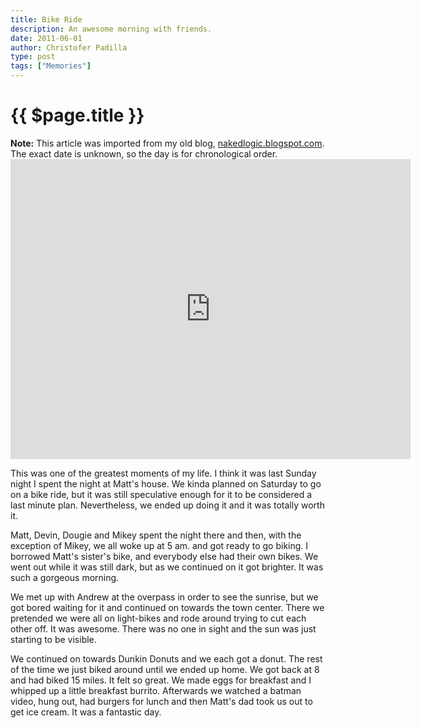 ```yaml
---
title: Bike Ride
description: An awesome morning with friends.
date: 2011-06-01
author: Christofer Padilla
type: post
tags: ["Memories"]
---
```


# {{ $page.title }}

<div class="info"><b>Note:</b> This article was imported from my old blog, <a href="http://nakedlogic.blogspot.com/2011/06/bike-ride.html">nakedlogic.blogspot.com</a>. The exact date is unknown, so the day is for chronological order.</div>

<div class="resp-container">
  <iframe class="resp-iframe" title="vimeo-player" src="https://player.vimeo.com/video/24584722" width="640" height="480" frameborder="0" allowfullscreen></iframe>
</div>

This was one of the greatest moments of my life. I think it was last Sunday night I spent the night at Matt's house. We kinda planned on Saturday to go on a bike ride, but it was still speculative enough for it to be considered a last minute plan. Nevertheless, we ended up doing it and it was totally worth it.

Matt, Devin, Dougie and Mikey spent the night there and then, with the exception of Mikey, we all woke up at 5 am. and got ready to go biking. I borrowed Matt's sister's bike, and everybody else had their own bikes. We went out while it was still dark, but as we continued on it got brighter. It was such a gorgeous morning.

We met up with Andrew at the overpass in order to see the sunrise, but we got bored waiting for it and continued on towards the town center. There we pretended we were all on light-bikes and rode around trying to cut each other off. It was awesome. There was no one in sight and the sun was just starting to be visible.

We continued on towards Dunkin Donuts and we each got a donut. The rest of the time we just biked around until we ended up home. We got back at 8 and had biked 15 miles. It felt so great. We made eggs for breakfast and I whipped up a little breakfast burrito. Afterwards we watched a batman video, hung out, had burgers for lunch and then Matt's dad took us out to get ice cream. It was a fantastic day.

<TagLinks />

<Comments />
